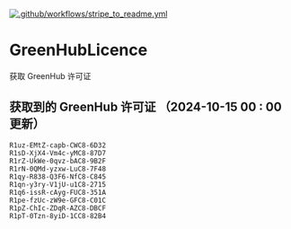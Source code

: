 [![.github/workflows/stripe_to_readme.yml](https://github.com/zjx-kimi/GreenHubLicence/actions/workflows/stripe_to_readme.yml/badge.svg)](https://github.com/zjx-kimi/GreenHubLicence/actions/workflows/stripe_to_readme.yml)
# GreenHubLicence
获取 GreenHub 许可证
## 获取到的 GreenHub 许可证 （2024-10-15 00 : 00 更新）
```
R1uz-EMtZ-capb-CWC8-6D32
R1sD-XjX4-Vm4c-yMC8-87D7
R1rZ-UkWe-0qvz-bAC8-9B2F
R1rN-0QMd-yzxw-LuC8-7F48
R1qy-R838-Q3F6-NfC8-C845
R1qn-y3ry-V1jU-u1C8-2715
R1q6-issR-cAyg-FUC8-351A
R1pe-fzUc-zW9e-GFC8-C01C
R1pZ-ChIc-ZDqR-AZC8-DBCF
R1pT-0Tzn-8yiD-1CC8-82B4
```
